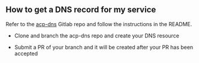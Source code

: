 ## How to get a DNS record for my service

Refer to the [acp-dns](https://gitlab.digital.homeoffice.gov.uk/Devops/acp-dns) Gitlab repo and follow the instructions in the README.

- Clone and branch the acp-dns repo and create your DNS resource

-  Submit a PR of your branch and it will be created after your PR has been accepted
